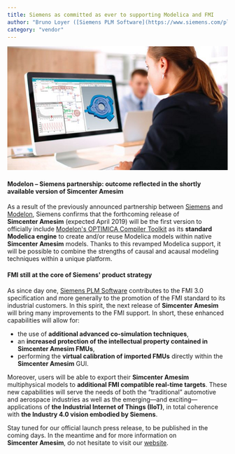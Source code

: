 ```yaml
---
title: Siemens as committed as ever to supporting Modelica and FMI
author: "Bruno Loyer ([Siemens PLM Software](https://www.siemens.com/plm ))"
category: "vendor"
---
```


![](Simcenter_Amesim.png)

#### Modelon – Siemens partnership: outcome reflected in the shortly available version of Simcenter&nbsp;Amesim
As a result of the previously announced partnership between [Siemens](https://www.siemens.com/plm ) and [Modelon](https://www.modelon.com/ ), Siemens confirms that the forthcoming release of **Simcenter&nbsp;Amesim** (expected April 2019) will be the first version to officially include [Modelon's OPTIMICA Compiler Toolkit](https://www.modelon.com/products-services/modelon-creator-suite/optimica-compiler-toolkit ) as its **standard Modelica engine** to create and/or reuse Modelica models within native **Simcenter&nbsp;Amesim** models. Thanks to this revamped Modelica support, it will be possible to combine the strengths of causal and acausal modeling techniques within a unique platform. 

#### FMI still at the core of Siemens' product strategy

As since day one, [Siemens PLM Software](https://www.siemens.com/plm ) contributes to the FMI 3.0 specification and more generally to the promotion of the FMI standard to its industrial customers. In this spirit, the next release of **Simcenter&nbsp;Amesim** will bring many improvements to the FMI support. In short, these enhanced capabilities will allow for:
* the use of **additional advanced co-simulation techniques**,
* an **increased protection of the intellectual property contained in Simcenter&nbsp;Amesim FMUs**,
* performing the **virtual calibration of imported FMUs** directly within the **Simcenter&nbsp;Amesim** GUI.

Moreover, users will be able to export their **Simcenter&nbsp;Amesim** multiphysical models to **additional FMI compatible real-time targets**. These new capabilities will serve the needs of both the “traditional” automotive and aerospace industries as well as the emerging&mdash;and exciting&mdash;applications of **the Industrial Internet of Things (IIoT)**, in total coherence with **the Industry 4.0 vision embodied by Siemens**.   

Stay tuned for our official launch press release, to be published in the coming days. In the meantime and for more information on **Simcenter&nbsp;Amesim**, do not hesitate to visit our [website]( https://www.siemens.com/plm/simcenter-amesim ).
